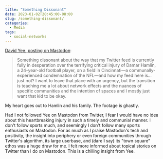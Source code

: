 ```yaml
---
title: "Something Dissonant"
date: 2023-01-02T20:45:00-08:00
slug: /something-dissonant/
categories:
  - Media
tags:
  - social-networks
---
```


[David Yee, posting on Mastodon](https://yee.camp/@david/109623218491453117):

> Something dissonant about the way that my Twitter feed is currently fully in desperation over the terrifying critical injury of Damar Hamlin, a 24-year-old football player, on a field in Cincinnati—a communally-experienced condemnation of the NFL—and how my feed here is… just not? I want to leave that place with an urgency, but the transition is teaching me a lot about network effects and the nuances of specific communities and the intention of spaces and I mostly just want that kid to be okay.

My heart goes out to Hamlin and his family. The footage is ghastly.

Had I not followed Yee on Mastodon from Twitter, I fear I would have no idea about this heartbreaking injury in such a timely and communial manner. I don't follow sports much, and seemingly I don't follow many sports enthusiasts on Mastodon. For as much as I praise Mastodon's tech and positivity, the insight into periphery or even foreign communities through Twitter's algorithm, its large userbase, and (dare I say) its "town square" ethos was a huge draw for me. I felt more informed about topical stories on Twitter than I do on Mastodon. This is a chilling insight from Yee.

